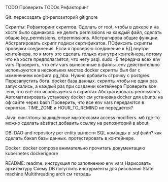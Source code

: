 TODO
Проверить TODOs
Рефакторинг

Git:
пересоздать git-репозиторий
gitignore

Скрипты:
Рефакторинг скриптов. Сделать от root, чтобы в докере и на хосте было одинаково. не делить permissions на каждый файл, сделать общие key_permissions, crtpermissions. Абстрагирова общие функции. Абстрагировать скрипт подиси сертификатов. ПОфиксить скрипты проверки соединения. Если я проверяю соединение к БД внутри контейнера, то я могу это сделать только изнгутри контейнера, потому что на хосте предполагается, что нету psql.
sudo -E передача всех env vars
Проверить, что env vars вынесенные в файлы .env действительно используются в нескольких местах
docker скрипты был баг с изменением конфига pg_hba. Нужно добавить строчку с postgres. Перезапустить бота.
docker база данных. скрипты чтобы не один раз запускались, а каждый раз при создании контейнера
Проверить все .env, что всё это используется в скриптах
Абстрагировать permissions
Автоматизировать установку docker см установка docker для ubuntu на оф сайте через bash
Проверить, что все env vars передаются в скриптах. TIME_ZONE и HOUR_TO_REMIND не передаётся?

Java:
синглтоны защищённые мьютексами
access modifiers. мб где-то можно сделать abstract
добавить ссылку на репозиторий в about

DB:
DAO and repository per entity
вынести SQL команды в .sql файл?
как сделать бэкап базы данных. протестировать в контейнере.

Docker:
docker compose внимательно прочитать документацию
kubernetes
dockerignore

README:
readme. инструкция по заполнению env vars
Нарисовать архитектуру
Схему DB погуглить инстурменты для рисования
State machine
Multithreading arch
см тетрадь